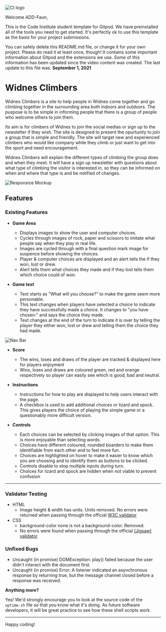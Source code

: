 ![CI logo](https://codeinstitute.s3.amazonaws.com/fullstack/ci_logo_small.png)

Welcome ADD-Faun,

This is the Code Institute student template for Gitpod. We have preinstalled all of the tools you need to get started. It's perfectly ok to use this template as the basis for your project submissions.

You can safely delete this README.md file, or change it for your own project. Please do read it at least once, though! It contains some important information about Gitpod and the extensions we use. Some of this information has been updated since the video content was created. The last update to this file was: **September 1, 2021**

# Widnes Climbers

Widnes Climbers is a site to help people in Widnes come together and go climbing together in the surrounding area both indoors and outdoors.
The puspose is to be simple in informing people that there is a group of people who welcome others to join them.

Its aim is for climbers of Widnes to join the social medias or sign up to the newsletter if they wish.
The site is designed to present the opurtunity to join a group that is simple and friendly.
The site will target new and experienced climbers who would like company while they climb or just want to get into the sport and need encouragement.

Widnes Climbers will explain the different types of climbing the group does and when they meet. 
It will have a sign up newsletter with questions about what type of climbing the visitor is interested in, so they can be informed on when and where that type is 
and be notified of changes.
 

![Responsice Mockup](assets/images/responsiveness-readme.jpg)

## Features 

### Existing Features

- __Game Area__

  - Displays images to show the user and computer choices.
  - Cycles through images of rock, paper and scissors to imitate what people say when they play in real life.
  - Images are cycled through with a final question mark image for suspence before showing the choices.
  - Player & computer choices are displayed and an alert tells the if they won, lost or drew.
  - Alert tells them what choices they made and if they lost tells them which choice could of won.
  
- __Game text__
    - Text starts as "What will you choose?" to make the game seem more personable.
    - This text changes when players have selected a choice to indicate they have successfully made a choice.
    It changes to "you have chosen:" and says the choice they made.
    - Text changes at the end of the turn to indicate it is over by telling the player they either won, lost 
    or drew and telling them the choice they had made.

![Nav Bar](assets/images/navigation-mock-up.png)

- __Score__
    - The wins, loses and draws of the player are tracked & displayed here for players enjoyment
    - Wins, loses and draws are coloured green, red and orange respectively so player can easily see which
    is good, bad and neutral.

- __Instructions__
    - Instructions for how to play are displayed to help users interact with the page.
    - A checkbox is used to add additional choices or lizard and spock. This gives players the choice of 
    playing the simple game or a questionably more difficult version.

- __Controls__
    - Each choices can be selected by clicking images of that option. This is more enjoyable than selecting 
    words.
    - Choices have different coloured, rounded boarders to make them identifiable from each other and to 
    feel more fun.
    - Choices are highlighted on hover to make it easier to know which you are choosing and to identify them
    as buttons to be clicked.
    - Controls disable to stop multiple inputs during turn.
    - Choices for lizard and spock are hidden when not viable to prevent confusion 

------

### Validator Testing 

- HTML
  - Image height & width has units. Units removed.
   No errors were returned when passing through the official [W3C validator](https://validator.w3.org/nu/?doc=https%3A%2F%2Fadd-faun.github.io%2FrpsTest%2F)
- CSS
  - background-color none is not a background-color. Removed.
  - No errors were found when passing through the official [(Jigsaw) validator](https://jigsaw.w3.org/css-validator/validator?uri=https%3A%2F%2Fadd-faun.github.io%2FrpsTest%2F&profile=css3svg&usermedium=all&warning=1&vextwarning=&lang=en)

### Unfixed Bugs

  - Uncaught (in promise) DOMException: play() failed because the user didn't interact with the document first.
  - Uncaught (in promise) Error: A listener indicated an asynchronous response by returning true, but the message channel closed before a response was received.

**Anything more?**

Yes! We'd strongly encourage you to look at the source code of the `uptime.sh` file so that you know what it's doing. As future software developers, it will be great practice to see how these shell scripts work.

---

Happy coding!
